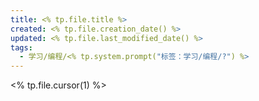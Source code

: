 ```yaml
---
title: <% tp.file.title %>
created: <% tp.file.creation_date() %>
updated: <% tp.file.last_modified_date() %>
tags:
  - 学习/编程/<% tp.system.prompt("标签：学习/编程/?") %>
---
```


<% tp.file.cursor(1) %>
